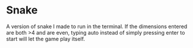 # Snake
A version of snake I made to run in the terminal.
If the dimensions entered are both >4 and are even, typing auto instead of simply pressing enter to start will let the game play itself.
